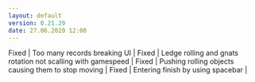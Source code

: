 ```yaml
---
layout: default
version: 0.21.20
date: 27.06.2020 12:00
---
```


<span class="badge badge-fixed">Fixed</span> | Too many records breaking UI |
<span class="badge badge-fixed">Fixed</span> | Ledge rolling and gnats rotation not scalling with gamespeed |
<span class="badge badge-fixed">Fixed</span> | Pushing rolling objects causing them to stop moving |
<span class="badge badge-fixed">Fixed</span> | Entering finish by using spacebar |
